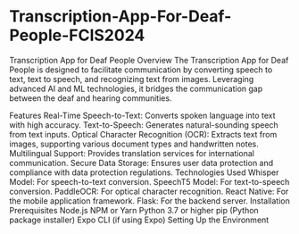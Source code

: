 # Transcription-App-For-Deaf-People-FCIS2024
Transcription App for Deaf People
Overview
The Transcription App for Deaf People is designed to facilitate communication by converting speech to text, text to speech, and recognizing text from images. Leveraging advanced AI and ML technologies, it bridges the communication gap between the deaf and hearing communities.

Features
Real-Time Speech-to-Text: Converts spoken language into text with high accuracy.
Text-to-Speech: Generates natural-sounding speech from text inputs.
Optical Character Recognition (OCR): Extracts text from images, supporting various document types and handwritten notes.
Multilingual Support: Provides translation services for international communication.
Secure Data Storage: Ensures user data protection and compliance with data protection regulations.
Technologies Used
Whisper Model: For speech-to-text conversion.
SpeechT5 Model: For text-to-speech conversion.
PaddleOCR: For optical character recognition.
React Native: For the mobile application framework.
Flask: For the backend server.
Installation
Prerequisites
Node.js
NPM or Yarn
Python 3.7 or higher
pip (Python package installer)
Expo CLI (if using Expo)
Setting Up the Environment
